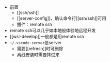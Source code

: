 - 前置
  - [[ssh/ssh]]
  - [[server-config]]，确认命令行[[ssh/ssh]]可用
  - 插件：remote ssh
- remote ssh可以几乎如本地般体验地远程开发
- [[wsl-develop]]一般都是用remote ssh
- `~/.vscode-server`是server
  - 需要[[refresh]]时可删除
  - 离线安装时需要拷过来